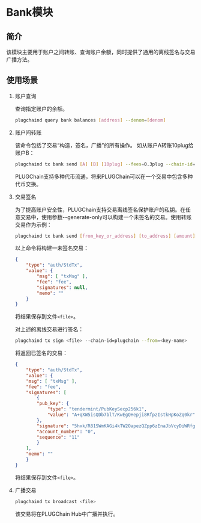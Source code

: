 # Bank模块

## 简介

该模块主要用于账户之间转账、查询账户余额，同时提供了通用的离线签名与交易广播方法。

## 使用场景

1. 账户查询

    查询指定账户的余额。

    ```bash
    plugchaind query bank balances [address] --denom=[denom]
    ```

2. 账户间转账

    该命令包括了交易“构造，签名，广播”的所有操作。 如从账户A转账10plug给账户B：

    ```bash
    plugchaind tx bank send [A] [B] [10plug] --fees=0.3plug --chain-id=plugchain
    ```

    PLUGChain支持多种代币流通，将来PLUGChain可以在一个交易中包含多种代币交换。

3. 交易签名

    为了提高账户安全性，PLUGChain支持交易离线签名保护账户的私钥。在任意交易中，使用参数--generate-only可以构建一个未签名的交易。使用转账交易作为示例：

    ```bash
    plugchaind tx bank send [from_key_or_address] [to_address] [amount] --fees=0.3plug --generate-only
    ```

    以上命令将构建一未签名交易：

    ```json
    {
        "type": "auth/StdTx",
        "value": {
            "msg": [ "txMsg" ],
            "fee": "fee",
            "signatures": null,
            "memo": ""
        }
    }
    ```

    将结果保存到文件`<file>`。

    对上述的离线交易进行签名：

    ```bash
    plugchaind tx sign <file> --chain-id=plugchain --from=<key-name>
    ```

    将返回已签名的交易：

    ```json
    {
        "type": "auth/StdTx",
        "value": {
        "msg": [ "txMsg" ],
        "fee": "fee",
        "signatures": [
            {
            "pub_key": {
                "type": "tendermint/PubKeySecp256k1",
                "value": "A+qXW5isQDb7blT/KwEgQHepji8RfpzIstkHpKoZq0kr"
            },
            "signature": "5hxk/R81SWmKAGi4kTW2OapezQZpp6zEnaJbVcyDiWRfgBm4Uejq8+CDk6uzk0aFSgAZzz06E014UkgGpelU7w==",
            "account_number": "0",
            "sequence": "11"
            }
        ],
        "memo": ""
        }
    }
    ```

    将结果保存到文件`<file>`。

4. 广播交易


    ```bash
    plugchaind tx broadcast <file>
    ```

    该交易将在PLUGChain Hub中广播并执行。
